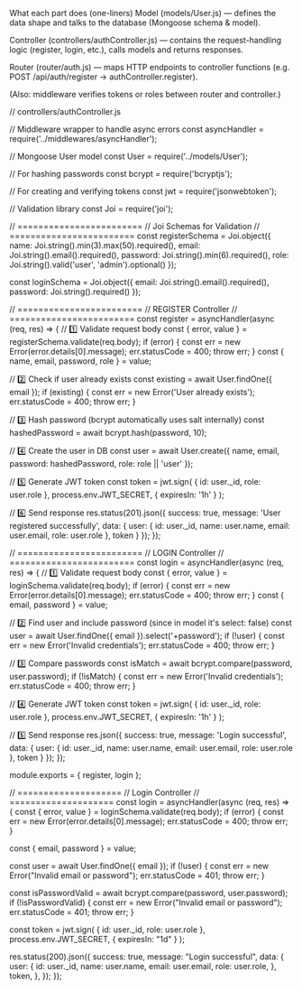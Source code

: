 What each part does (one-liners)
Model (models/User.js) — defines the data shape and talks to the database (Mongoose schema & model).

Controller (controllers/authController.js) — contains the request-handling logic (register, login, etc.), calls models and returns responses.

Router (router/auth.js) — maps HTTP endpoints to controller functions (e.g. POST /api/auth/register → authController.register).

(Also: middleware verifies tokens or roles between router and controller.)

// controllers/authController.js

// Middleware wrapper to handle async errors
const asyncHandler = require('../middlewares/asyncHandler');

// Mongoose User model
const User = require('../models/User');

// For hashing passwords
const bcrypt = require('bcryptjs');

// For creating and verifying tokens
const jwt = require('jsonwebtoken');

// Validation library
const Joi = require('joi');


// ========================
//  Joi Schemas for Validation
// ========================
const registerSchema = Joi.object({
  name: Joi.string().min(3).max(50).required(),
  email: Joi.string().email().required(),
  password: Joi.string().min(6).required(),
  role: Joi.string().valid('user', 'admin').optional()
});

const loginSchema = Joi.object({
  email: Joi.string().email().required(),
  password: Joi.string().required()
});


// ========================
//  REGISTER Controller
// ========================
const register = asyncHandler(async (req, res) => {
  // 1️⃣ Validate request body
  const { error, value } = registerSchema.validate(req.body);
  if (error) {
    const err = new Error(error.details[0].message);
    err.statusCode = 400;
    throw err;
  }
  const { name, email, password, role } = value;

  // 2️⃣ Check if user already exists
  const existing = await User.findOne({ email });
  if (existing) {
    const err = new Error('User already exists');
    err.statusCode = 400;
    throw err;
  }

  // 3️⃣ Hash password (bcrypt automatically uses salt internally)
  const hashedPassword = await bcrypt.hash(password, 10);

  // 4️⃣ Create the user in DB
  const user = await User.create({
    name,
    email,
    password: hashedPassword,
    role: role || 'user'
  });

  // 5️⃣ Generate JWT token
  const token = jwt.sign(
    { id: user._id, role: user.role },
    process.env.JWT_SECRET,
    { expiresIn: '1h' }
  );

  // 6️⃣ Send response
  res.status(201).json({
    success: true,
    message: 'User registered successfully',
    data: {
      user: {
        id: user._id,
        name: user.name,
        email: user.email,
        role: user.role
      },
      token
    }
  });
});


// ========================
//  LOGIN Controller
// ========================
const login = asyncHandler(async (req, res) => {
  // 1️⃣ Validate request body
  const { error, value } = loginSchema.validate(req.body);
  if (error) {
    const err = new Error(error.details[0].message);
    err.statusCode = 400;
    throw err;
  }
  const { email, password } = value;

  // 2️⃣ Find user and include password (since in model it's select: false)
  const user = await User.findOne({ email }).select('+password');
  if (!user) {
    const err = new Error('Invalid credentials');
    err.statusCode = 400;
    throw err;
  }

  // 3️⃣ Compare passwords
  const isMatch = await bcrypt.compare(password, user.password);
  if (!isMatch) {
    const err = new Error('Invalid credentials');
    err.statusCode = 400;
    throw err;
  }

  // 4️⃣ Generate JWT token
  const token = jwt.sign(
    { id: user._id, role: user.role },
    process.env.JWT_SECRET,
    { expiresIn: '1h' }
  );

  // 5️⃣ Send response
  res.json({
    success: true,
    message: 'Login successful',
    data: {
      user: {
        id: user._id,
        name: user.name,
        email: user.email,
        role: user.role
      },
      token
    }
  });
});


module.exports = { register, login };
















// ====================
// Login Controller
// ====================
const login = asyncHandler(async (req, res) => {
  const { error, value } = loginSchema.validate(req.body);
  if (error) {
    const err = new Error(error.details[0].message);
    err.statusCode = 400;
    throw err;
  }

  const { email, password } = value;

  const user = await User.findOne({ email });
  if (!user) {
    const err = new Error("Invalid email or password");
    err.statusCode = 401;
    throw err;
  }

  const isPasswordValid = await bcrypt.compare(password, user.password);
  if (!isPasswordValid) {
    const err = new Error("Invalid email or password");
    err.statusCode = 401;
    throw err;
  }

  const token = jwt.sign(
    { id: user._id, role: user.role },
    process.env.JWT_SECRET,
    { expiresIn: "1d" }
  );

  res.status(200).json({
    success: true,
    message: "Login successful",
    data: {
      user: {
        id: user._id,
        name: user.name,
        email: user.email,
        role: user.role,
      },
      token,
    },
  });
});

